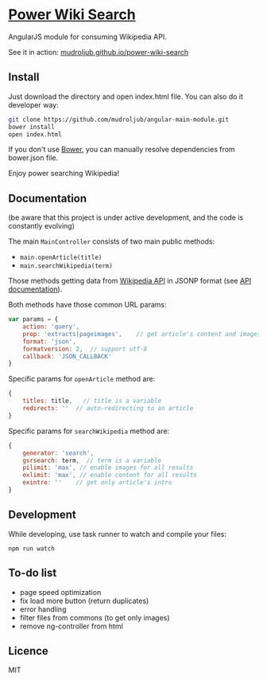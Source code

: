 # [Power Wiki Search](http://mudroljub.github.io/power-wiki-search/)
AngularJS module for consuming Wikipedia API.

See it in action: [mudroljub.github.io/power-wiki-search](http://mudroljub.github.io/power-wiki-search/)

## Install
Just download the directory and open index.html file. You can also do it developer way:

```sh
git clone https://github.com/mudroljub/angular-main-module.git
bower install
open index.html
```

If you don't use [Bower](http://bower.io/), you can manually resolve dependencies from bower.json file.

Enjoy power searching Wikipedia!

## Documentation
(be aware that this project is under active development, and the code is constantly evolving)

The main `MainController` consists of two main public methods:
- `main.openArticle(title)`
- `main.searchWikipedia(term)`

Those methods getting data from [Wikipedia API](http://en.wikipedia.org/w/api.php) in JSONP format (see [API documentation](https://www.mediawiki.org/main/API:Main_page)).

Both methods have those common URL params:
```js
var params = {
    action: 'query',
    prop: 'extracts|pageimages',    // get article's content and images
    format: 'json',
    formatversion: 2,  // support utf-8
    callback: 'JSON_CALLBACK'
}
```

Specific params for `openArticle` method are:

```js
{
    titles: title,   // title is a variable
    redirects: ''  // auto-redirecting to an article
}
```

Specific params for `searchWikipedia` method are:

```js
{
    generator: 'search',
    gsrsearch: term,  // term is a variable
    pilimit: 'max', // enable images for all results
    exlimit: 'max', // enable content for all results
    exintro: ''    // get only article's intro
}
```

## Development

While developing, use task runner to watch and compile your files:

```
npm run watch
```

## To-do list
- page speed optimization
- fix load more button (return duplicates)
- error handling
- filter files from commons (to get only images)
- remove ng-controller from html

## Licence
MIT
